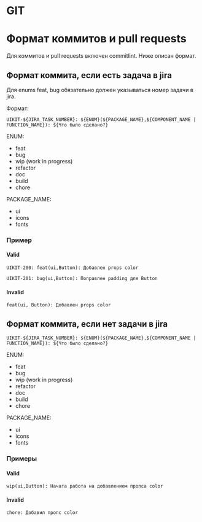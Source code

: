 # GIT

# Формат коммитов и pull requests

Для коммитов и pull requests включен commitlint. Ниже описан формат.

## Формат коммита, если есть задача в jira
Для enums feat, bug обязательно должен указываться номер задачи в jira.

Формат:
```
UIKIT-${JIRA_TASK_NUMBER}: ${ENUM}(${PACKAGE_NAME},${COMPONENT_NAME | FUNCTION_NAME}): ${Что было сделано?}
```

ENUM:
- feat
- bug
- wip (work in progress)
- refactor
- doc
- build
- chore

PACKAGE_NAME:
- ui
- icons
- fonts

### Пример

#### Valid
```
UIKIT-200: feat(ui,Button): Добавлен props color
```

```
UIKIT-201: bug(ui,Button): Поправлен padding для Button
```

#### Invalid
```
feat(ui, Button): Добавлен props color
```

## Формат коммита, если нет задачи в jira

```
UIKIT-${JIRA_TASK_NUMBER}: ${ENUM}(${PACKAGE_NAME},${COMPONENT_NAME | FUNCTION_NAME}): ${Что было сделано?}
```

ENUM:
- feat
- bug
- wip (work in progress)
- refactor
- doc
- build
- chore

PACKAGE_NAME:
- ui
- icons
- fonts

### Примеры

#### Valid
```
wip(ui,Button): Начата работа на добавлением пропса color
```

#### Invalid
```
chore: Добавил пропс color
```
